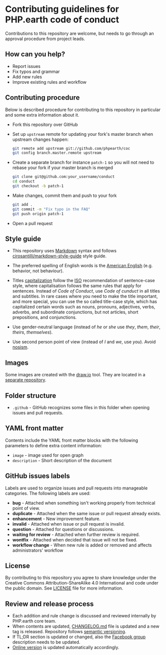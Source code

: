 # Contributing guidelines for PHP.earth code of conduct

Contributions to this repository are welcome, but needs to go through an approval
procedure from project leads.

## How can you help?

* Report issues
* Fix typos and grammar
* Add new rules
* Improve existing rules and workflow

## Contributing procedure

Below is described procedure for contributing to this repository in particular
and some extra information about it.

* Fork this repository over GitHub
* Set up `upstream` remote for updating your fork's master branch when upstream
  changes happen:

  ```bash
  git remote add upstream git://github.com/phpearth/coc
  git config branch.master.remote upstream
  ```

* Create a separate branch for instance `patch-1` so you will not need to
  rebase your fork if your master branch is merged

  ```bash
  git clone git@github.com:your_username/conduct
  cd conduct
  git checkout -b patch-1
  ```
* Make changes, commit them and push to your fork

  ```bash
  git add .
  git commit -m "Fix typo in the FAQ"
  git push origin patch-1
  ```
* Open a pull request

## Style guide

* This repository uses [Markdown](https://daringfireball.net/projects/markdown/)
  syntax and follows
  [cirosantilli/markdown-style-guide](http://www.cirosantilli.com/markdown-style-guide/)
  style guide.

* The preferred spelling of English words is the [American
  English](https://en.wikipedia.org/wiki/American_English) (e.g. behavior, not
  behaviour).

* Titles [capitalization](https://en.wikipedia.org/wiki/Letter_case#Headings_and_publication_titles)
  follow the [ISO](https://www.iso.org) recommendation of sentence-case style,
  where capitalisation follows the same rules that apply for sentences. Instead
  of *Code of Conduct*, use *Code of cunduct* in all titles and subtitles. In
  rare cases where you need to make the title important, and more special, you
  can use the so called title-case style, which has capitalized certain words
  such as nouns, pronouns, adjectives, verbs, adverbs, and subordinate conjunctions,
  but not articles, short prepositions, and conjunctions.

* Use gender-neutral language (instead of *he* or *she* use *they*, *them*,
  *their*, *theirs*, *themselves*).

* Use second person point of view (instead of *I* and *we*, use *you*). Avoid
  [nosism](https://en.wikipedia.org/wiki/Nosism).

## Images

Some images are created with the [draw.io](https://www.draw.io) tool. They are
located in a [separate repository](https://github.com/phpearth/PHP.earth).

## Folder structure

* `.github` - GitHub recognizes some files in this folder when opening issues and
  pull requests.

## YAML front matter

Contents include the YAML front matter blocks with the following parameters to
define extra content information:

* `image` - image used for open graph
* `description` - Short description of the document

## GitHub issues labels

Labels are used to organize issues and pull requests into manageable categories.
The following labels are used:

* **bug** - Attached when something isn't working properly from technical point of
  view.
* **duplicate** - Attached when the same issue or pull request already exists.
* **enhancement** - New improvement feature.
* **invalid** - Attached when issue or pull request is invalid.
* **question** - Attached for questions or discussions.
* **waiting for review** - Attached when further review is required.
* **wontfix** - Attached when decided that issue will not be fixed.
* **workflow change** - When new rule is added or removed and affects administrators'
  workflow

## License

By contributing to this repository you agree to share knowledge under the
Creative Commons Attribution-ShareAlike 4.0 International and code under the
public domain. See [LICENSE](https://github.com/phpearth/coc/blob/master/LICENSE)
file for more information.

## Review and release process

* Each addition and rule change is discussed and reviewed internally by PHP.earth
  core team.
* When contents are updated, [CHANGELOG.md](/CHANGELOG.md) file is updated and a
  new tag is released. Repository follows [semantic versioning](http://semver.org/).
* If TL;DR section is updated or changed, also the
  [Facebook group](https://www.facebook.com/groups/2204685680/) description needs
  to be updated.
* [Online version](https://coc.php.earth) is updated automatically accordingly.
